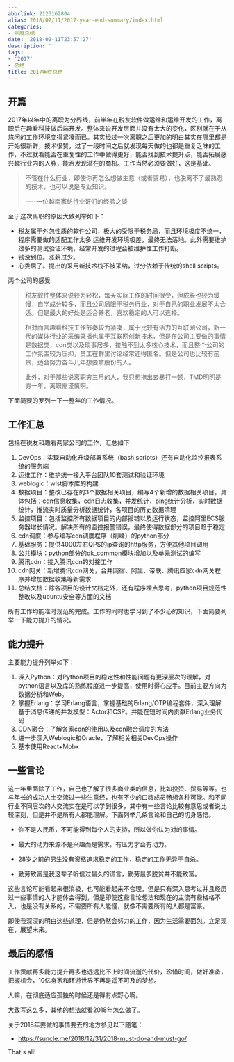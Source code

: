 ```yaml
---
abbrlink: 2126162804
alias: 2018/02/11/2017-year-end-summary/index.html
categories:
- 年度总结
date: '2018-02-11T23:57:27'
description: ''
tags:
- '2017'
- 总结
title: 2017年终总结
---
```









## 开篇

2017年以年中的离职为分界线，前半年在税友软件做运维和运维开发的工作，离职后在趣看科技做后端开发。整体来说开发层面并没有太大的变化，区别就在于从悠闲的工作环境变得紧凑而已。其实经过一次离职之后更加的明白其实在哪里都是开始很新鲜，技术很赞，过了一段时间之后就发现每天做的也都是重复乏味的工作，不过就看能否在重复性的工作中做得更好，能否找到技术提升点，能否拓展感兴趣行业内的人脉，能否发现潜在的商机。工作当然必须要做好，这是基础。

> 不管在什么行业，即使你再怎么想做生意（或者贸易），也脱离不了最熟悉的技术，也可以说是专业知识。
>
> ----一位越南家纺行业哥们的经验之谈

<!--more-->

至于这次离职的原因大致列举如下：

- 税友属于外包性质的软件公司，极大的受限于税务局，而且环境极度不统一，程序需要做的适配工作太多,运维开发环境极差，最终无法落地。此外需要维护过多的测试验证环境，经常开发的过程会被维护性工作打断。
- 钱没到位。涨薪过少。
- 心委屈了。提出的采用新技术栈不被采纳，过分依赖于传统的shell scripts。



两个公司的感受

> 税友软件整体来说较为轻松，每天实际工作的时间很少，但成长也较为缓慢，自学成分较多，而且公司局限于税务行业，对于自己的职业发展不太合适。但是最大的好处是适合养老，喜欢稳定的人可以选择。
>
> 相对而言趣看科技工作节奏较为紧凑，属于比较有活力的互联网公司，新一代的媒体行业的采编录播也属于互联网创新技术，但是在公司主要做的事情是数据类，cdn类以及琐事居多，接触不到太多核心技术，而且整个公司的工作氛围较为压抑，员工在群里讨论经常还得匿名。但是公司也比较有前景，适合努力奋斗几年想要拿股份的人。
>
> 此外，对于那些说离职穷三月的人，我只想拖出去暴打一顿，TMD明明是穷一年，离职需谨慎啊。

下面简要的罗列一下一整年的工作情况。

## 工作汇总

包括在税友和趣看两家公司的工作，汇总如下

1. DevOps：实现自动化升级部署系统（bash scripts）还有自动化监控报表系统的服务端
2. 运维工作：维护统一接入平台团队10套测试和验证环境
3. weblogic：wlst脚本库的构建
4. 数据项目：整改已存在的3个数据相关项目，编写4个新增的数据相关项目。具体包括：cdn信息收集，cdn日志收集，并发统计，ping统计分析，实时数据统计，推流实时质量分析数据统计，各项目的历史数据清理
5. 监控项目：包括监控所有数据项目的内部报错以及运行状态，监控阿里ECS服务器增长情况。解决所有的监控报警错误，最终使得数据部分的项目趋于稳定
6. cdn调度：参与编写cdn调度程序（削峰）的python部分
7. 基础服务：提供4000左右QPS的ip查询的http服务，方便其他项目调用
8. 公共模块：python部分的qk_common模块增加以及单元测试的编写
9. 腾讯cdn：接入腾讯cdn的对接工作
10. cdn网关：新增腾讯cdn网关，合并网宿、阿里、帝联、腾讯四家cdn网关程序并增加数据收集等新需求
11. 总结文档：除各项目的设计文档之外，还有程序埋点思考，python项目规范性整改以及ubuntu安全等方面的文档

所有工作均能准时规范的完成。工作的同时也学习到了不少心的知识，下面简要列举一下能力提升的情况。

## 能力提升

主要能力提升列举如下：

1. 深入Python：对Python项目的稳定性和性能问题有更深层次的理解，对python语言以及库的熟练程度进一步提高，使用时得心应手。目前主要方向为数据分析和Web。
2. 掌握Erlang：学习Erlang语言，掌握基础的Erlang/OTP编程套件，深入理解基于消息传递的并发模型：Actor和CSP。并能在短时间内贡献Erlang业务代码
3. CDN融合：了解各家cdn的使用以及cdn融合调度的方法
4. 进一步深入Weblogic和Oracle，了解相关相关DevOps操作
5. 基本使用React+Mobx



## 一些言论

这一年里面除了工作，自己也了解了很多商业类的信息，比如投资、贸易等等。也与年长的成功人士交流过一些生意经，也有不少的口嗨成员畅想各种可能。和不同行业不同层次的人交流实在是可以学到很多，其中有一些言论比较有意思或者说比较深刻，但是并不是所有人都能理解。下面列举几条言论和自己的切身感悟。

- 你不是人民币，不可能得到每个人的支持，所以做你认为对的事情。
- 最大的动力来源不是兴趣而是需求，有压力才会有动力。


- 28岁之前的男生没有资格追求稳定的工作，稳定的工作无异于自杀。
- 勤劳致富是我这辈子听信过最久的谎言，勤劳最多脱贫并不能致富。

这些言论可能看起来很消极，也可能看起来不合理，但是只有深入思考过并且经历过一些事情的人才能体会得到，但是即使这些言论想法和现在的主流有些格格不入，也是没有关系的，不需要所有人能懂，就像不需要所有的人都是富豪。

即使我深深的明白这些道理，但是仍然会努力的工作，因为生活需要面包。立足现在，展望未来。

## 最后的感悟

工作贡献再多能力提升再多也远远比不上时间流逝的代价，珍惜时间，做好准备，把握机会，10亿身家和环游世界不再是遥不可及的梦想。

人嘛，在彻底适应孤独的时候还是得有点野心啊。

大致写这么多，其他的想法就看2018年怎么做了。

关于2018年要做的事情要去的地方参见以下随笔：

- https://suncle.me/2018/12/31/2018-must-do-and-must-go/


That's all!
